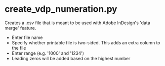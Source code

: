 # create_vdp_numeration.py
Creates a .csv file that is meant to be used with Adobe InDesign's 'data merge' feature.

* Enter file name
* Specify whether printable file is two-sided. This adds an extra column to the file
* Enter range (e.g. '1000' and '1234')
* Leading zeros will be added based on the highest number
